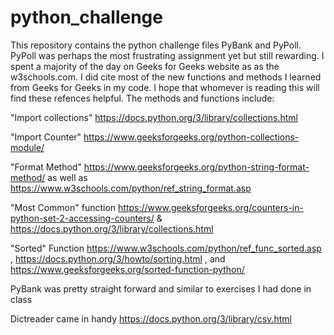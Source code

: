 # python_challenge

This repository contains the python challenge files PyBank and PyPoll. PyPoll was perhaps the most frustrating assignment yet but still rewarding.
I spent a majority of the day on Geeks for Geeks website as as the w3schools.com. I did cite most of the new functions and methods I learned from Geeks for Geeks in my code.
I hope that whomever is reading this will find these refences helpful.
The methods and functions include: 

"Import collections" https://docs.python.org/3/library/collections.html

"Import Counter" https://www.geeksforgeeks.org/python-collections-module/

"Format Method" https://www.geeksforgeeks.org/python-string-format-method/ as well as https://www.w3schools.com/python/ref_string_format.asp

"Most Common" function https://www.geeksforgeeks.org/counters-in-python-set-2-accessing-counters/ & https://docs.python.org/3/library/collections.html

"Sorted" Function https://www.w3schools.com/python/ref_func_sorted.asp , https://docs.python.org/3/howto/sorting.html , and https://www.geeksforgeeks.org/sorted-function-python/

PyBank was pretty straight forward and similar to exercises I had done in class

Dictreader came in handy https://docs.python.org/3/library/csv.html

